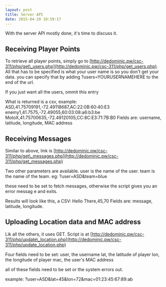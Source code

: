 ```yaml
---
layout: post
title: Server API
date: 2015-04-20 10:59:17
---
```


With the server API mostly done, it's time to discuss it.

Receiving Player Points
-----------------------

To retrieve all player points, simply go to [http://dedominic.pw/csc-311/php/get\_users.php](http://dedominic.pw/csc-311/php/get_users.php).
All that has to be specified is what your user name is so you don't get your data.
you can specify that by adding ?users=YOURUSERNAMEHERE to the end of the url.

If you just want all the users, ommit this entry

What is returned is a csv, example:
	ASD,41.75709191,-72.49118687,AC:22:0B:60:40:E3
	enemy1,41.7575,-72.49055,60:03:08:a6:b3:be
	MotoX,41.75700635,-72.49120105,CC:8C:E3:71:7B:B0
Fields are: username, latitude, longitude, MAC address

Receiving Messages
-------------------

Similar to above, link is [http://dedominic.pw/csc-311/php/get\_messages.php](http://dedominic.pw/csc-311/php/get_messages.php)

Two other parameters are available.
user is the name of the user.
team is the name of the team.
eg:
	?user=ASD&team=blue

these need to be set to fetch messages, otherwise the script gives you an error messag e and exits. 

Results will look like this, a CSV:
	Hello There,45,70
Fields are: message, latitude, longitude.

Uploading Location data and MAC address
----------------------------------------

Lik all the others, it uses GET. Script is at [http://dedominic.pw/csc-311/php/update\_location.php](http://dedominic.pw/csc-311/php/update_location.php)

Four fields need to be set:
user, the username
lat, the latitude of player
lon, the longitude of player
mac, the user's MAC address

all of these fields need to be set or the system errors out.

example:
	?user=ASD&lat=45&lon=72&mac=01:23:45:67:89:ab

